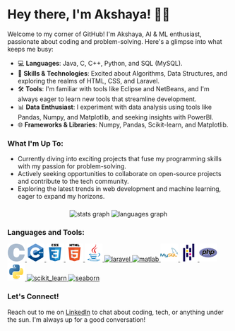 <h1>Hey there, I'm Akshaya! 👋🏽</h1>

<p>Welcome to my corner of GitHub! I'm Akshaya, AI & ML enthusiast, passionate about coding and problem-solving. Here's a glimpse into what keeps me busy:</p>

<ul>
  <li>💻 <strong>Languages</strong>: Java, C, C++, Python, and SQL (MySQL).</li>
  <li>🚀 <strong>Skills & Technologies</strong>: Excited about Algorithms, Data Structures, and exploring the realms of HTML, CSS, and Laravel.</li>
  <li>🛠️ <strong>Tools</strong>: I'm familiar with tools like Eclipse and NetBeans, and I'm always eager to learn new tools that streamline development.</li>
  <li>📊 <strong>Data Enthusiast</strong>: I experiment with data analysis using tools like Pandas, Numpy, and Matplotlib, and seeking insights with PowerBI.</li>
  <li>🌐 <strong>Frameworks & Libraries</strong>: Numpy, Pandas, Scikit-learn, and Matplotlib.</li>
</ul>

<h3>What I'm Up To:</h3>

<ul>
  <li>Currently diving into exciting projects that fuse my programming skills with my passion for problem-solving.</li>
  <li>Actively seeking opportunities to collaborate on open-source projects and contribute to the tech community.</li>
  <li>Exploring the latest trends in web development and machine learning, eager to expand my horizons.</li>
</ul>


###

<div align="center">
  <img src="https://github-readme-stats.vercel.app/api?username=akshayasbipin&theme=dark&show_icons=true&hide_border=true&count_private=true" height="150" alt="stats graph"  />
  <img src="https://github-readme-stats.vercel.app/api/top-langs/?username=akshayasbipin&theme=dark&show_icons=true&hide_border=true&layout=compact" height="150" alt="languages graph"  />
</div>

###

<h3 align="left">Languages and Tools:</h3>
<p align="left"> <a href="https://www.cprogramming.com/" target="_blank" rel="noreferrer"> <img src="https://raw.githubusercontent.com/devicons/devicon/master/icons/c/c-original.svg" alt="c" width="40" height="40"/> </a> <a href="https://www.w3schools.com/cpp/" target="_blank" rel="noreferrer"> <img src="https://raw.githubusercontent.com/devicons/devicon/master/icons/cplusplus/cplusplus-original.svg" alt="cplusplus" width="40" height="40"/> </a> <a href="https://www.w3schools.com/css/" target="_blank" rel="noreferrer"> <img src="https://raw.githubusercontent.com/devicons/devicon/master/icons/css3/css3-original-wordmark.svg" alt="css3" width="40" height="40"/> </a> <a href="https://www.w3.org/html/" target="_blank" rel="noreferrer"> <img src="https://raw.githubusercontent.com/devicons/devicon/master/icons/html5/html5-original-wordmark.svg" alt="html5" width="40" height="40"/> </a> <a href="https://www.java.com" target="_blank" rel="noreferrer"> <img src="https://raw.githubusercontent.com/devicons/devicon/master/icons/java/java-original.svg" alt="java" width="40" height="40"/> </a> <a href="https://laravel.com/" target="_blank" rel="noreferrer"> <img src="https://cdn.jsdelivr.net/gh/devicons/devicon/icons/laravel/laravel-line-wordmark.svg" alt="laravel" width="40" height="40"/> </a> <a href="https://www.mathworks.com/" target="_blank" rel="noreferrer"> <img src="https://upload.wikimedia.org/wikipedia/commons/2/21/Matlab_Logo.png" alt="matlab" width="40" height="40"/> </a> <a href="https://www.mysql.com/" target="_blank" rel="noreferrer"> <img src="https://raw.githubusercontent.com/devicons/devicon/master/icons/mysql/mysql-original-wordmark.svg" alt="mysql" width="40" height="40"/> </a> <a href="https://pandas.pydata.org/" target="_blank" rel="noreferrer"> <img src="https://raw.githubusercontent.com/devicons/devicon/2ae2a900d2f041da66e950e4d48052658d850630/icons/pandas/pandas-original.svg" alt="pandas" width="40" height="40"/> </a> <a href="https://www.php.net" target="_blank" rel="noreferrer"> <img src="https://raw.githubusercontent.com/devicons/devicon/master/icons/php/php-original.svg" alt="php" width="40" height="40"/> </a> <a href="https://www.python.org" target="_blank" rel="noreferrer"> <img src="https://raw.githubusercontent.com/devicons/devicon/master/icons/python/python-original.svg" alt="python" width="40" height="40"/> </a> <a href="https://scikit-learn.org/" target="_blank" rel="noreferrer"> <img src="https://upload.wikimedia.org/wikipedia/commons/0/05/Scikit_learn_logo_small.svg" alt="scikit_learn" width="40" height="40"/> </a> <a href="https://seaborn.pydata.org/" target="_blank" rel="noreferrer"> <img src="https://seaborn.pydata.org/_images/logo-mark-lightbg.svg" alt="seaborn" width="40" height="40"/> </a> </p>

<h3>Let's Connect!</h3>

<p>Reach out to me on <a href="https://www.linkedin.com/in/akshaya-s-bipin/">LinkedIn</a> to chat about coding, tech, or anything under the sun. I'm always up for a good conversation!</p>

<!-- <img align = "left" width = 47% src = "https://github-readme-stats.vercel.app/api?username=Akshaya21513&show_icons=true&theme=radical" />
<img align = "left" width = 47% src = "https://github-readme-stats.vercel.app/api/top-langs/?username=Akshaya21513&layout=compact" /> -->
